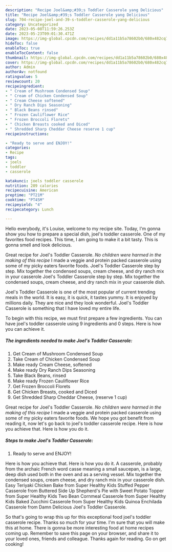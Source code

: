 ```yaml
---
description: "Recipe Joel&amp;#39;s Toddler Casserole yang Delicious"
title: "Recipe Joel&amp;#39;s Toddler Casserole yang Delicious"
slug: 704-recipe-joel-and-39-s-toddler-casserole-yang-delicious
category: Uncategorized
date: 2023-05-08T11:59:26.253Z
date: 2023-05-23T09:01:30.471Z
image: https://img-global.cpcdn.com/recipes/dd1a11b5a78602b0/680x482cq70/joels-toddler-casserole-recipe-main-photo.jpg
hideToc: false
enableToc: true
enableTocContent: false
thumbnail: https://img-global.cpcdn.com/recipes/dd1a11b5a78602b0/680x482cq70/joels-toddler-casserole-recipe-main-photo.jpg
cover: https://img-global.cpcdn.com/recipes/dd1a11b5a78602b0/680x482cq70/joels-toddler-casserole-recipe-main-photo.jpg
author: Admin
authorAv: notfound
ratingvalue: 5
reviewcount: 20
recipeingredient:
- " Cream of Mushroom Condensed Soup"
- " Cream of Chicken Condensed Soup"
- " Cream Cheese softened"
- " Dry Ranch Dips Seasoning"
- " Black Beans rinsed"
- " Frozen Cauliflower Rice"
- " Frozen Broccoli Florets"
- " Chicken Breasts cooked and Diced"
- " Shredded Sharp Cheddar Cheese reserve 1 cup"
recipeinstructions:

- "Ready to serve and ENJOY!"
categories:
- Recipe
tags:
- joels
- toddler
- casserole

katakunci: joels toddler casserole 
nutrition: 289 calories
recipecuisine: American
preptime: "PT21M"
cooktime: "PT45M"
recipeyield: "4"
recipecategory: Lunch

---
```



Hello everybody, it's Louise, welcome to my recipe site. Today, I'm gonna show you how to prepare a special dish, joel&#39;s toddler casserole. One of my favorites food recipes. This time, I am going to make it a bit tasty. This is gonna smell and look delicious.

Great recipe for Joel&#39;s Toddler Casserole. *No children were harmed in the making of this recipe* I made a veggie and protein packed casserole using some of my picky eaters favorite foods. Joel&#39;s Toddler Casserole step by step. Mix together the condensed soups, cream cheese, and dry ranch mix in your casserole Joel&#39;s Toddler Casserole step by step. Mix together the condensed soups, cream cheese, and dry ranch mix in your casserole dish.

Joel&#39;s Toddler Casserole is one of the most popular of current trending meals in the world. It is easy, it is quick, it tastes yummy. It is enjoyed by millions daily. They are nice and they look wonderful. Joel&#39;s Toddler Casserole is something that I have loved my entire life.


To begin with this recipe, we must first prepare a few ingredients. You can have joel&#39;s toddler casserole using 9 ingredients and 0 steps. Here is how you can achieve it.

<!--inarticleads1-->

##### The ingredients needed to make Joel&#39;s Toddler Casserole:

1. Get  Cream of Mushroom Condensed Soup
1. Take  Cream of Chicken Condensed Soup
1. Make ready  Cream Cheese, softened
1. Make ready  Dry Ranch Dips Seasoning
1. Take  Black Beans, rinsed
1. Make ready  Frozen Cauliflower Rice
1. Get  Frozen Broccoli Florets
1. Get  Chicken Breasts, cooked and Diced
1. Get  Shredded Sharp Cheddar Cheese, (reserve 1 cup)


Great recipe for Joel&#39;s Toddler Casserole. *No children were harmed in the making of this recipe* I made a veggie and protein packed casserole using some of my picky eaters favorite foods. We hope you got benefit from reading it, now let&#39;s go back to joel&#39;s toddler casserole recipe. Here is how you achieve that. Here is how you do it. 

<!--inarticleads2-->

##### Steps to make Joel&#39;s Toddler Casserole:


1. Ready to serve and ENJOY!

Here is how you achieve that. Here is how you do it. A casserole, probably from the archaic French word casse meaning a small saucepan, is a large, deep dish used both in the oven and as a serving vessel. Mix together the condensed soups, cream cheese, and dry ranch mix in your casserole dish. Easy Teriyaki Chicken Bake from Super Healthy Kids Stuffed Pepper Casserole from Buttered Side Up Shepherd&#39;s Pie with Sweet Potato Topper from Super Healthy Kids Two Bean Cornmeal Casserole from Super Healthy Kids Baked Zucchini Casserole from Super Healthy Kids Quinoa Enchilada Casserole from Damn Delicious Joel&#39;s Toddler Casserole. 

So that's going to wrap this up for this exceptional food joel&#39;s toddler casserole recipe. Thanks so much for your time. I'm sure that you will make this at home. There is gonna be more interesting food at home recipes coming up. Remember to save this page on your browser, and share it to your loved ones, friends and colleague. Thanks again for reading. Go on get cooking!
